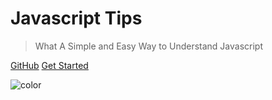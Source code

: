 <!-- ![logo](_media/icon.svg) -->

# Javascript Tips

> What A Simple and Easy Way to Understand Javascript

[GitHub](https://github.com/biuxbiu)
[Get Started](/tips/#Javascript-Tips)

![color](#fff)